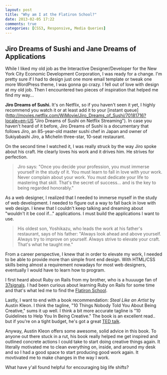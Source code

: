 ```yaml
---
layout: post
title: "Why am I at the Flatiron School?"
date: 2013-02-05 17:22
comments: true
categories: [CSS3, Responsive, Media Queries]
---
```


## Jiro Dreams of Sushi and Jane Dreams of Applications

While I liked my old job as the Interactive Designer/Developer for the New York City Economic Development Corporation, I was ready for a change. I'm pretty sure if I had to design just one more email template or tweak one more WordPress theme, I was gonna go crazy. I fell out of love with design at my old job. Then I encountered two pieces of inspiration that helped me find my way...

<!-- more -->

**Jiro Dreams of Sushi.** It's on Netflix, so if you haven't seen it yet, I highly recommend you watch it or at least add it to your [instant queue] (http://movies.netflix.com/WiMovie/Jiro_Dreams_of_Sushi/70181716?locale=en-US "Jiro Dreams of Sushi on Netflix Streaming"). In case you haven't heard of it before, Jiro Dreams of Sushi is a documentary that follows Jiro, an 85-year-old master sushi chef in Japan and owner of Sukiyabashi Jiro, a Michelin three-star, 10-seat restaurant.

On the second time I watched it, I was really struck by the way Jiro spoke about his craft. He clearly loves his work and it drives him. He strives for perfection.

> Jiro says: 
> "Once you decide your profession, you must immerse yourself in the study of it. You must learn to fall in love with your work. Never complain about your work. You must dedicate your life to mastering that skill. That's the secret of success... and is the key to being regarded honorably."

As a web designer, I realized that I needed to immerse myself in the study of web development. I needed to figure out a way to fall back in love with web design. I knew that I couldn't keep talking and dreaming about "wouldn't it be cool if..." applications. I must build the applications I want to use. 

> His oldest son, Yoshikazu, who leads the work at his father's restaurant, says of his father: 
> "Always look ahead and above yourself. Always try to improve on yourself. Always strive to elevate your craft. That's what he taught me."

From a career perspective, I knew that in order to elevate my work, I needed to be able to provide more than simple front end design. With HTML/CSS skills being almost a requirement nowadays for most web designers, eventually I would have to learn how to program.

I first heard about Ruby on Rails from my brother, who is a huuuuge fan of [37signals](http://37signals.com/ "the coolest company"). I had been curious about learning Ruby on Rails for some time and that's what led me to find the [Flatiron School](http://flatironschool.com/ "Learn Ruby on Rails in NYC"). 

Lastly, I want to end with a book recommendation: *Steal Like an Artist* by Austin Kleon. I think the tagline, "10 Things Nobody Told You About Being Creative," sums it up well. I think a bit more accurate tagline is "10 Guidelines to Help You In Being Creative." The book is an excellent read.. but if you're on a tight budget, he's got a great [TED talk](http://www.youtube.com/watch?feature=player_embedded&v=oww7oB9rjgw "Austin Kleon TED Talk on Creative Work"). 

Anyway, Austin Kleon offers some awesome, solid advice in this book. To anyone out there stuck in a rut, his book really helped me get inspired and outlined concrete actions I could take to start doing creative things again. It literally motivated me to clean everything on, inside, and around my desk and so I had a good space to start producing good work again. It movtivated me to make changes in the way I work.

What have y'all found helpful for encouraging big life shifts?